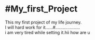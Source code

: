 # #My_first_Project
This my first project of my life journey.
<br>
I will hard work for it......#....................
<br>
i am very tired while setting it.hii  how are u
